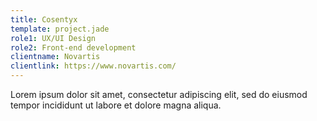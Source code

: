 ```yaml
---
title: Cosentyx
template: project.jade
role1: UX/UI Design
role2: Front-end development
clientname: Novartis
clientlink: https://www.novartis.com/
---
```


Lorem ipsum dolor sit amet, consectetur adipiscing elit, sed do eiusmod tempor incididunt ut labore et dolore magna aliqua.
